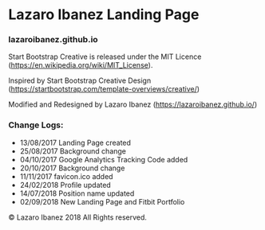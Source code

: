 # Lazaro Ibanez Landing Page

### lazaroibanez.github.io

Start Bootstrap Creative is released under the MIT Licence (https://en.wikipedia.org/wiki/MIT_License).

Inspired by Start Bootstrap Creative Design (https://startbootstrap.com/template-overviews/creative/)

Modified and Redesigned by Lazaro Ibanez (https://lazaroibanez.github.io/)

### Change Logs:
* 13/08/2017 Landing Page created
* 25/08/2017 Background change
* 04/10/2017 Google Analytics Tracking Code added
* 20/10/2017 Background change
* 11/11/2017 favicon.ico added
* 24/02/2018 Profile updated
* 14/07/2018 Position name updated
* 02/09/2018 New Landing Page and Fitbit Portfolio


© Lazaro Ibanez 2018 All Rights reserved.
